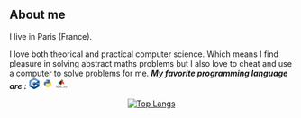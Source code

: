 ## About me

I live in Paris (France). 

I love both theorical and practical computer science. Which means I find pleasure in solving abstract maths
problems but I also love to cheat and use a computer to solve problems for me. 
***My favorite programming language are :***
<code><img height="20" src="https://raw.githubusercontent.com/github/explore/80688e429a7d4ef2fca1e82350fe8e3517d3494d/topics/cpp/cpp.png"></code>
<code><img height="20" src="https://raw.githubusercontent.com/github/explore/80688e429a7d4ef2fca1e82350fe8e3517d3494d/topics/python/python.png"></code>
<code><img height="20" src="https://raw.githubusercontent.com/github/explore/80688e429a7d4ef2fca1e82350fe8e3517d3494d/topics/matlab/matlab.png"></code>

<!--[![Anurag's github stats](https://github-readme-stats.vercel.app/api?username=hakimzenata)](https://github.com/anuraghazra/github-readme-stats) -->

<center>
  
[![Top Langs](https://github-readme-stats.vercel.app/api/top-langs/?username=hakimzenata&layout=compact)](https://github.com/anuraghazra/github-readme-stats#top-languages-card)

</center>



  [c++]: https://isocpp.org/
  [python]: https://www.python.org/
